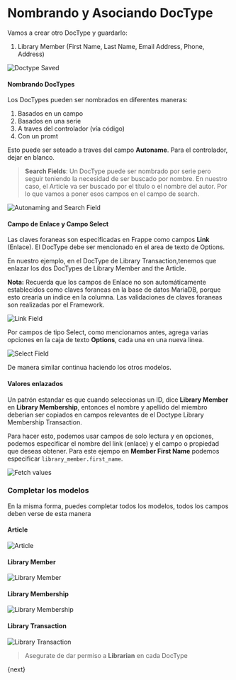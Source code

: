 <!-- add-breadcrumbs -->
# Nombrando y Asociando DocType

Vamos a crear otro DocType y guardarlo:

1. Library Member (First Name, Last Name, Email Address, Phone, Address)

<img class="screenshot" alt="Doctype Saved" src="{{docs_base_url}}/assets/img/naming_doctype.png">


#### Nombrando DocTypes

Los DocTypes pueden ser nombrados en diferentes maneras:

1. Basados en un campo
1. Basados en una serie
1. A traves del controlador (vía código)
1. Con un promt

Esto puede ser seteado a traves del campo **Autoname**. Para el controlador, dejar en blanco.

> **Search Fields**: Un DocType puede ser nombrado por serie pero seguir teniendo la necesidad de ser buscado por nombre. En nuestro caso, el Article va ser buscado por el título o el nombre del autor. Por lo que vamos a poner esos campos en el campo de search.

<img class="screenshot" alt="Autonaming and Search Field" src="{{docs_base_url}}/assets/img/autoname_and_search_field.png">

#### Campo de Enlace y Campo Select

Las claves foraneas son específicadas en Frappe como campos **Link** (Enlace). El DocType debe ser mencionado en el area de texto de Options.

En nuestro ejemplo, en el DocType de Library Transaction,tenemos que enlazar los dos DocTypes de Library Member and the Article.

**Nota:** Recuerda que los campos de Enlace no son automáticamente establecidos como claves foraneas en la base de datos MariaDB, porque esto crearía un indice en la columna. Las validaciones de claves foraneas son realizadas por el Framework.

<img class="screenshot" alt="Link Field" src="{{docs_base_url}}/assets/img/link_field.png">

Por campos de tipo Select, como mencionamos antes, agrega varias opciones en la caja de texto **Options**, cada una en una nueva linea.

<img class="screenshot" alt="Select Field" src="{{docs_base_url}}/assets/img/select_field.png">

De manera similar continua haciendo los otros modelos.

#### Valores enlazados

Un patrón estandar es que cuando seleccionas un ID, dice **Library Member** en **Library Membership**, entonces el nombre y apellido del miembro deberian ser copiados en campos relevantes de el Doctype  Library Membership Transaction.

Para hacer esto, podemos usar campos de solo lectura y en opciones, podemos especificar el nombre del link (enlace) y el campo o propiedad que deseas obtener. Para este ejempo en **Member First Name** podemos especificar `library_member.first_name`.

<img class="screenshot" alt="Fetch values" src="{{docs_base_url}}/assets/img/fetch.png">

### Completar los modelos

En la misma forma, puedes completar todos los modelos, todos los campos deben verse de esta manera

#### Article

<img class="screenshot" alt="Article" src="{{docs_base_url}}/assets/img/doctype_article.png">

#### Library Member

<img class="screenshot" alt="Library Member" src="{{docs_base_url}}/assets/img/doctype_lib_member.png">

#### Library Membership

<img class="screenshot" alt="Library Membership" src="{{docs_base_url}}/assets/img/doctype_lib_membership.png">

#### Library Transaction

<img class="screenshot" alt="Library Transaction" src="{{docs_base_url}}/assets/img/doctype_lib_trans.png">

> Asegurate de dar permiso a **Librarian** en cada DocType

{next}
